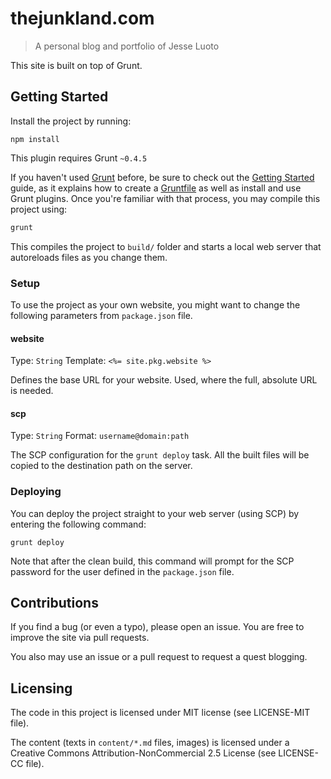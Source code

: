# thejunkland.com
> A personal blog and portfolio of Jesse Luoto

This site is built on top of Grunt.

## Getting Started

Install the project by running:

```
npm install
```

This plugin requires Grunt `~0.4.5`

If you haven't used [Grunt](http://gruntjs.com/) before, be sure to check out the [Getting Started](http://gruntjs.com/getting-started) guide, as it explains how to create a [Gruntfile](http://gruntjs.com/sample-gruntfile) as well as install and use Grunt plugins.
Once you're familiar with that process, you may compile this project using:

```bash
grunt
```

This compiles the project to `build/` folder and starts a local web server that
autoreloads files as you change them.

### Setup

To use the project as your own website, you might want to change the following
parameters from `package.json` file.

#### website
Type: `String`
Template: `<%= site.pkg.website %>`

Defines the base URL for your website. Used, where the full, absolute URL is
needed.

#### scp
Type: `String`
Format: `username@domain:path`

The SCP configuration for the `grunt deploy` task. All the built files will be
copied to the destination path on the server.

### Deploying

You can deploy the project straight to your web server (using SCP) by entering
the following command:

```
grunt deploy
```

Note that after the clean build, this command will prompt for the SCP password
for the user defined in the `package.json` file.

## Contributions
If you find a bug (or even a typo), please open an issue. You are free to
improve the site via pull requests.

You also may use an issue or a pull request to request a quest blogging.

## Licensing

The code in this project is licensed under MIT license (see LICENSE-MIT file).

The content (texts in `content/*.md` files, images) is licensed under a
Creative Commons Attribution-NonCommercial 2.5 License (see LICENSE-CC file).
